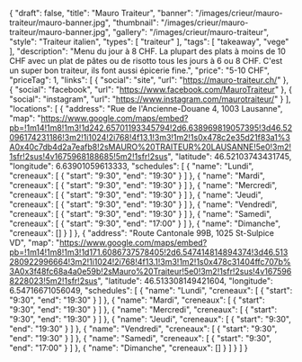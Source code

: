 {
    "draft": false,
    "title": "Mauro Traiteur",
    "banner": "/images/crieur/mauro-traiteur/mauro-banner.jpg",
    "thumbnail": "/images/crieur/mauro-traiteur/mauro-banner.jpg",
    "gallery": "/images/crieur/mauro-traiteur",
    "style": "Traiteur italien",
    "types": [
        "traiteur"
    ],
    "tags": [
        "takeaway",
        "vege"
    ],
    "description": "Menu du jour à 8 CHF. La plupart des plats à moins de 10 CHF avec un plat de pâtes ou de risotto tous les jours à 6 ou 8 CHF. C'est un super bon traiteur, ils font aussi épicerie fine.",
    "price": "5-10 CHF",
    "priceTag": 1,
    "links": [
        {
            "social": "site",
            "url": "https://mauro-traiteur.ch/"
        },
        {
            "social": "facebook",
            "url": "https://www.facebook.com/MauroTraiteur"
        },
        {
            "social": "instagram",
            "url": "https://www.instagram.com/maurotraiteur/"
        }
    ],
    "locations": [
        {
            "address": "Rue de l'Ancienne-Douane 4, 1003 Lausanne",
            "map": "https://www.google.com/maps/embed?pb=!1m14!1m8!1m3!1d242.65701193345794!2d6.638969819057395!3d46.52096174231186!3m2!1i1024!2i768!4f13.1!3m3!1m2!1s0x478c2e35d21f83a1%3A0x40c7db4d2a7eafb8!2sMAURO%20TRAITEUR%20LAUSANNE!5e0!3m2!1sfr!2sus!4v1675968188685!5m2!1sfr!2sus",
            "latitude": 46.52103743431745,
            "longitude": 6.63901059613333,
            "schedules": [
                {
                    "name": "Lundi",
                    "creneaux": [
                        {
                            "start": "9:30",
                            "end": "19:30"
                        }
                    ]
                },
                {
                    "name": "Mardi",
                    "creneaux": [
                        {
                            "start": "9:30",
                            "end": "19:30"
                        }
                    ]
                },
                {
                    "name": "Mercredi",
                    "creneaux": [
                        {
                            "start": "9:30",
                            "end": "19:30"
                        }
                    ]
                },
                {
                    "name": "Jeudi",
                    "creneaux": [
                        {
                            "start": "9:30",
                            "end": "19:30"
                        }
                    ]
                },
                {
                    "name": "Vendredi",
                    "creneaux": [
                        {
                            "start": "9:30",
                            "end": "19:30"
                        }
                    ]
                },
                {
                    "name": "Samedi",
                    "creneaux": [
                        {
                            "start": "9:30",
                            "end": "17:00"
                        }
                    ]
                },
                {
                    "name": "Dimanche",
                    "creneaux": []
                }
            ]
        },
        {
            "address": "Route Cantonale 99B, 1025 St-Sulpice VD",
            "map": "https://www.google.com/maps/embed?pb=!1m14!1m8!1m3!1d171.6086737578405!2d6.547414814894374!3d46.513280922996664!3m2!1i1024!2i768!4f13.1!3m3!1m2!1s0x478c31404ffc707b%3A0x3f48fc68a4a0e59b!2sMauro%20Traiteur!5e0!3m2!1sfr!2sus!4v1675968228023!5m2!1sfr!2sus",
            "latitude": 46.513308149421604,
            "longitude": 6.54716671056049,
            "schedules": [
                {
                    "name": "Lundi",
                    "creneaux": [
                        {
                            "start": "9:30",
                            "end": "19:30"
                        }
                    ]
                },
                {
                    "name": "Mardi",
                    "creneaux": [
                        {
                            "start": "9:30",
                            "end": "19:30"
                        }
                    ]
                },
                {
                    "name": "Mercredi",
                    "creneaux": [
                        {
                            "start": "9:30",
                            "end": "19:30"
                        }
                    ]
                },
                {
                    "name": "Jeudi",
                    "creneaux": [
                        {
                            "start": "9:30",
                            "end": "19:30"
                        }
                    ]
                },
                {
                    "name": "Vendredi",
                    "creneaux": [
                        {
                            "start": "9:30",
                            "end": "19:30"
                        }
                    ]
                },
                {
                    "name": "Samedi",
                    "creneaux": [
                        {
                            "start": "9:30",
                            "end": "17:00"
                        }
                    ]
                },
                {
                    "name": "Dimanche",
                    "creneaux": []
                }
            ]
        }
    ]
}
